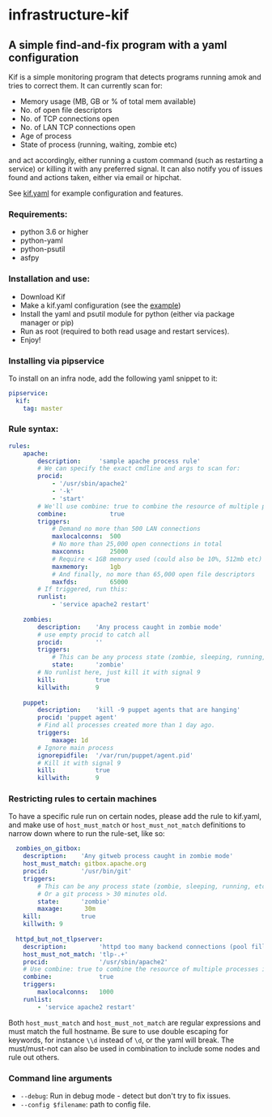# infrastructure-kif
## A simple find-and-fix program with a yaml configuration

Kif is a simple monitoring program that detects programs running amok
and tries to correct them. It can currently scan for:

- Memory usage (MB, GB or % of total mem available)
- No. of open file descriptors
- No. of TCP connections open
- No. of LAN TCP connections open
- Age of process
- State of process (running, waiting, zombie etc)

and act accordingly, either running a custom command (such as restarting
a service) or killing it with any preferred signal. It can also notify
you of issues found and actions taken, either via email or hipchat.

See [kif.yaml](kif.yaml) for example configuration and features.

### Requirements:
- python 3.6 or higher
- python-yaml
- python-psutil
- asfpy

### Installation and use:
- Download Kif
- Make a kif.yaml configuration (see the [example](kif.yaml))
- Install the yaml and psutil module for python (either via package manager or pip)
- Run as root (required to both read usage and restart services).
- Enjoy!


### Installing via pipservice
To install on an infra node, add the following yaml snippet to it:

~~~yaml
pipservice:
  kif:
    tag: master
~~~



### Rule syntax:

```yaml
rules:
    apache:
        description:     'sample apache process rule'
        # We can specify the exact cmdline and args to scan for:
        procid: 
            - '/usr/sbin/apache2'
            - '-k'
            - 'start'
        # We'll use combine: true to combine the resource of multiple processes into one check.
        combine:            true
        triggers:
            # Demand no more than 500 LAN connections
            maxlocalconns:  500
            # No more than 25,000 open connections in total
            maxconns:       25000
            # Require < 1GB memory used (could also be 10%, 512mb etc)
            maxmemory:      1gb
            # And finally, no more than 65,000 open file descriptors
            maxfds:         65000
        # If triggered, run this:
        runlist:
            - 'service apache2 restart'
            
    zombies:
        description:    'Any process caught in zombie mode'
        # use empty procid to catch all
        procid:         ''
        triggers:
            # This can be any process state (zombie, sleeping, running, etc)
            state:      'zombie'
        # No runlist here, just kill it with signal 9
        kill:           true
        killwith:       9
        
    puppet:
        description:    'kill -9 puppet agents that are hanging'
        procid: 'puppet agent'
        # Find all processes created more than 1 day ago.
        triggers:
            maxage: 1d
        # Ignore main process
        ignorepidfile:  '/var/run/puppet/agent.pid'
        # Kill it with signal 9
        kill:           true
        killwith:       9
```

### Restricting rules to certain machines

To have a specific rule run on certain nodes, please add the rule to kif.yaml, and make use of `host_must_match` or `host_must_not_match` definitions to narrow down where to run the rule-set, like so:

~~~yaml
  zombies_on_gitbox:
    description:    'Any gitweb process caught in zombie mode'
    host_must_match: gitbox.apache.org
    procid:         '/usr/bin/git'
    triggers:
        # This can be any process state (zombie, sleeping, running, etc)
        # Or a git process > 30 minutes old.
        state:      'zombie'
        maxage:      30m
    kill:           true
    killwith: 9
  
  httpd_but_not_tlpserver:
    description:         'httpd too many backend connections (pool filling up?)'
    host_must_not_match: 'tlp-.+'
    procid:              '/usr/sbin/apache2'
    # Use combine: true to combine the resource of multiple processes into one check.
    combine:             true
    triggers:
        maxlocalconns:   1000
    runlist:
        - 'service apache2 restart'
~~~

Both `host_must_match` and `host_must_not_match` are regular expressions and must match the full hostname.
Be sure to use double escaping for keywords, for instance `\\d` instead of `\d`, or the yaml will break. The must/must-not can also be used in combination to include some nodes and rule out others.

### Command line arguments

- `--debug`: Run in debug mode - detect but don't try to fix issues.
- `--config $filename`: path to config file.

